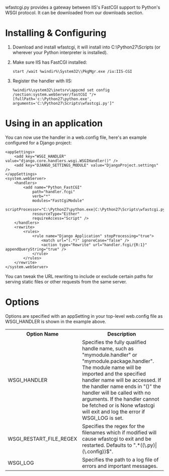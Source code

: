 wfastcgi.py provides a gateway between IIS's FastCGI support to Python's WSGI protocol.  It can be downloaded from our downloads section.

# Installing & Configuring

1. Download and install wfastcgi, it will install into C:\Python27\Scripts (or wherever your Python interpreter is installed).

2. Make sure IIS has FastCGI installed:
    
    ``
    start /wait %windir%\System32\\PkgMgr.exe /iu:IIS-CGI
    ``

3. Register the handler with IIS:

    ``
    %windir%\system32\inetsrv\appcmd set config /section:system.webServer/fastCGI "/+[fullPath='c:\Python27\python.exe', arguments='C:\Python27\Scripts\wfastcgi.py']"
    ``

# Using in an application

You can now use the handler in a web.config file, here's an example configured for a Django project:


    <appSettings>
        <add key="WSGI_HANDLER" value="django.core.handlers.wsgi.WSGIHandler()" />
        <add key="DJANGO_SETTINGS_MODULE" value="DjangoProject.settings" />   
    </appSettings>
    <system.webServer>
        <handlers>
            <add name="Python_FastCGI"
                path="handler.fcgi"
                verb="*"
                modules="FastCgiModule"
                scriptProcessor="C:\Python27\python.exe|C:\Python27\Scripts\wfastcgi.py"
                resourceType="Either"
                requireAccess="Script" />
        </handlers>
        <rewrite>
            <rules>
                <rule name="Django Application" stopProcessing="true">
                    <match url="(.*)" ignoreCase="false" />
                    <action type="Rewrite" url="handler.fcgi/{R:1}" appendQueryString="true" />
                </rule>
            </rules>
        </rewrite>
    </system.webServer>


You can tweak the URL rewriting to include or exclude certain paths for serving static files or other requests from the same server.

# Options
Options are specified with an appSetting in your top-level web.config file as WSGI_HANDLER is shown in the example above.  

<table>
<tbody>
<tr>
<th>Option Name </th>
<th>Description </th>
</tr>
<tr>
<td>WSGI_HANDLER </td>
<td>Specifies the fully qualified handle name, such as &quot;mymodule.handler&quot; or &quot;mymodule.package.handler&quot;. The module name will be imported and the specified handler name will be accessed. If the handler name ends in &quot;()&quot; the handler
 will be called with no arguments. If the handler cannot be fetched or is None wfastcgi will exit and log the error if WSGI_LOG is set.
</td>
</tr>
<tr>
<td>WSGI_RESTART_FILE_REGEX </td>
<td>Specifies the regex for the filenames which if modified will cause wfastcgi to exit and be restarted. Defaults to &quot;.*((\.py)|(\.config))$&quot;.
</td>
</tr>
<tr>
<td>WSGI_LOG </td>
<td>Specifies the path to a log file of errors and important messages. </td>
</tr>
</tbody>
</table>